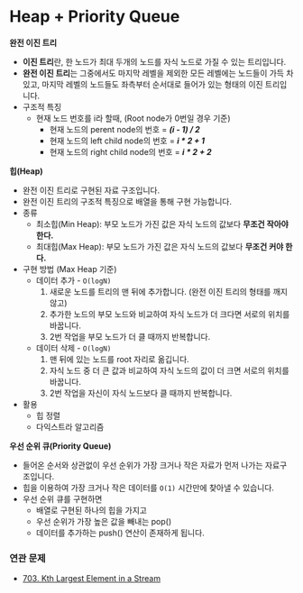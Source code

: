 # Heap + Priority Queue

**완전 이진 트리**
- **이진 트리**란, 한 노드가 최대 두개의 노드를 자식 노드로 가질 수 있는 트리입니다.
- **완전 이진 트리**는 그중에서도 마지막 레벨을 제외한 모든 레벨에는 노드들이 가득 차 있고, 마지막 레벨의 노드들도 좌측부터 순서대로 들어가 있는 형태의 이진 트리입니다.
- 구조적 특징
	+ 현재 노드 번호를 i라 할때, (Root node가 0번일 경우 기준)
 		- 현재 노드의 perent node의 번호 = ***(i - 1) / 2***
 		- 현재 노드의 left child node의 번호 = ***i * 2 + 1***
		- 현재 노드의 right child node의 번호 = ***i * 2 + 2***
                                                     
**힙(Heap)**                           
- 완전 이진 트리로 구현된 자료 구조입니다.
- 완전 이진 트리의 구조적 특징으로 배열을 통해 구현 가능합니다.
- 종류
	+ 최소힙(Min Heap): 부모 노드가 가진 값은 자식 노드의 값보다 **무조건 작아야 한다.**
	+ 최대힙(Max Heap): 부모 노드가 가진 값은 자식 노드의 값보다 **무조건 커야 한다.**
- 구현 방법 (Max Heap 기준)
	+ 데이터 추가 - ```O(logN)```
		1. 새로운 노드를 트리의 맨 뒤에 추가합니다. (완전 이진 트리의 형태를 깨지 않고)
		2. 추가한 노드의 부모 노드와 비교하여 자식 노드가 더 크다면 서로의 위치를 바꿉니다.
		3. 2번 작업을 부모 노드가 더 클 때까지 반복합니다.
	+ 데이터 삭제 - ```O(logN)```
		1. 맨 뒤에 있는 노드를 root 자리로 옮깁니다.
		2. 자식 노드 중 더 큰 값과 비교하여 자식 노드의 값이 더 크면 서로의 위치를 바꿉니다.
		3. 2번 작업을 자신이 자식 노드보다 클 때까지 반복합니다.
- 활용
	+ 힙 정렬
	+ 다익스트라 알고리즘
                                                     
**우선 순위 큐(Priority Queue)**
- 들어온 순서와 상관없이 우선 순위가 가장 크거나 작은 자료가 먼저 나가는 자료구조입니다.
- 힙을 이용하여 가장 크거나 작은 데이터를 ```O(1)``` 시간만에 찾아낼 수 있습니다.
- 우선 순위 큐를 구현하면
	+ 배열로 구현된 하나의 힙을 가지고
	+ 우선 순위가 가장 높은 값을 빼내는 pop()
	+ 데이터를 추가하는 push() 연산이 존재하게 됩니다.

### 연관 문제
- [703. Kth Largest Element in a Stream](https://github.com/hanbee1005/AlgorithmStudy/blob/master/Leetcode/202301/KthLargestElementInAStream_703.java)